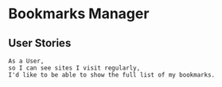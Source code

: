 # Bookmarks Manager

## User Stories

```
As a User,
so I can see sites I visit regularly, 
I'd like to be able to show the full list of my bookmarks.
```